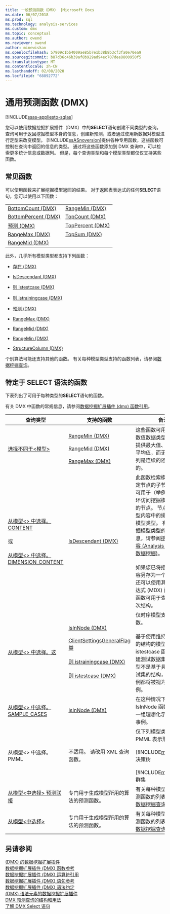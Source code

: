 ```yaml
---
title: 一般预测函数（DMX） |Microsoft Docs
ms.date: 06/07/2018
ms.prod: sql
ms.technology: analysis-services
ms.custom: dmx
ms.topic: conceptual
ms.author: owend
ms.reviewer: owend
author: minewiskan
ms.openlocfilehash: 57909c1bb4009ae85b7e1b38b8b3cf3fa0e70ea9
ms.sourcegitcommit: b87d36c46b39af8b929ad94ec707dee8800950f5
ms.translationtype: MT
ms.contentlocale: zh-CN
ms.lasthandoff: 02/08/2020
ms.locfileid: "68892772"
---
```

# <a name="general-prediction-functions-dmx"></a>通用预测函数 (DMX)
[!INCLUDE[ssas-appliesto-sqlas](../includes/ssas-appliesto-sqlas.md)]

  您可以使用数据挖掘扩展插件（DMX）中的**SELECT**语句创建不同类型的查询。 查询可用于返回挖掘模型本身的信息，创建新预测，或者通过使用新数据对模型进行定型来改变模型。 [!INCLUDE[ssASnoversion](../includes/ssasnoversion-md.md)]提供各种专用函数，这些函数可控制在查询中返回的信息的类型。 通过将这些函数添加到 DMX 查询中，可以检索更多统计信息或数据列。 但是，每个查询类型和每个模型类型都仅仅支持某些函数。  
  
## <a name="common-functions"></a>常见函数  
 可以使用函数来扩展挖掘模型返回的结果。 对于返回表表达式的任何**SELECT**语句，您可以使用以下函数：  
  
|||  
|-|-|  
|[BottomCount &#40;DMX&#41;](../dmx/bottomcount-dmx.md)|[RangeMin &#40;DMX&#41;](../dmx/rangemin-dmx.md)|  
|[BottomPercent &#40;DMX&#41;](../dmx/bottompercent-dmx.md)|[TopCount &#40;DMX&#41;](../dmx/topcount-dmx.md)|  
|[预测 &#40;DMX&#41;](../dmx/predict-dmx.md)|[TopPercent &#40;DMX&#41;](../dmx/toppercent-dmx.md)|  
|[RangeMax &#40;DMX&#41;](../dmx/rangemax-dmx.md)|[TopSum &#40;DMX&#41;](../dmx/topsum-dmx.md)|  
|[RangeMid &#40;DMX&#41;](../dmx/rangemid-dmx.md)||  
  
 此外，几乎所有模型类型都支持下列函数：  
  
-   [存在 &#40;DMX&#41;](../dmx/exists-dmx.md)  
  
-   [IsDescendant &#40;DMX&#41;](../dmx/isdescendant-dmx.md)  
  
-   [则 istestcase &#40;DMX&#41;](../dmx/istestcase-dmx.md)  
  
-   [则 istrainingcase &#40;DMX&#41;](../dmx/istrainingcase-dmx.md)  
  
-   [预测 &#40;DMX&#41;](../dmx/predict-dmx.md)  
  
-   [RangeMax &#40;DMX&#41;](../dmx/rangemax-dmx.md)  
  
-   [RangeMid &#40;DMX&#41;](../dmx/rangemid-dmx.md)  
  
-   [RangeMin &#40;DMX&#41;](../dmx/rangemin-dmx.md)  
  
-   [StructureColumn &#40;DMX&#41;](../dmx/structurecolumn-dmx.md)  
  
 个别算法可能还支持其他的函数。 有关每种模型类型支持的函数列表，请参阅[数据挖掘查询](https://docs.microsoft.com/analysis-services/data-mining/data-mining-queries)。  
  
## <a name="functions-specific-to-select-syntax"></a>特定于 SELECT 语法的函数  
 下表列出了可用于每种类型的**SELECT**语句的函数。  
  
 有关 DMX 中函数的常规信息，请参阅[数据挖掘扩展插件 &#40;dmx&#41; 函数引用](../dmx/data-mining-extensions-dmx-function-reference.md)。  
  
|查询类型|支持的函数|备注|  
|----------------|-------------------------|-------------|  
|[选择不同于\<模型>](../dmx/select-distinct-from-model-dmx.md)|[RangeMin &#40;DMX&#41;](../dmx/rangemin-dmx.md)<br /><br /> [RangeMid &#40;DMX&#41;](../dmx/rangemid-dmx.md)<br /><br /> [RangeMax &#40;DMX&#41;](../dmx/rangemax-dmx.md)|这些函数可用于为包含数值数据类型的任何列提供最大值、最小值和平均值，而无需考虑该列是连续的还是离散化的。|  
|[从模型\<> 中选择。CONTENT](../dmx/select-from-model-content-dmx.md)<br /><br /> 或<br /><br /> [从模型\<> 中选择。DIMENSION_CONTENT](../dmx/select-from-model-dimension-content-dmx.md)|[IsDescendant &#40;DMX&#41;](../dmx/isdescendant-dmx.md)|此函数检索模型中的指定节点的子节点，并且可用于（举例而言）循环访问挖掘模型内容中的节点。 节点在挖掘模型内容中的排列取决于模型类型。 有关每个挖掘模型类型的结构的信息，请参阅[挖掘模型内容 &#40;Analysis Services 数据挖掘&#41;](https://docs.microsoft.com/analysis-services/data-mining/mining-model-content-analysis-services-data-mining)。<br /><br /> 如果您已将挖掘模型内容另存为一个维度，则还可以使用其他多维表达式 (MDX) 函数，这些函数可用于查询属性层次结构。|  
|[从模型\<> 中选择。这](../dmx/select-from-model-cases-dmx.md)|[IsInNode &#40;DMX&#41;](../dmx/isinnode-dmx.md)<br /><br /> [ClientSettingsGeneralFlag 类](../relational-databases/wmi-provider-configuration-classes/clientsettingsgeneralflag-class/clientsettingsgeneralflag-class.md)<br /><br /> [则 istrainingcase &#40;DMX&#41;](../dmx/istrainingcase-dmx.md)<br /><br /> [则 istestcase &#40;DMX&#41;](../dmx/istestcase-dmx.md)|仅时序模型支持 Lag 函数。<br /><br /> 基于使用维持选项创建的结构的模型支持则 istestcase 函数，以创建测试数据集。 如果模型不是基于具有维持测试集的结构，则所有事例都将被视为定型事例。|  
|[从模型\<> 中选择。SAMPLE_CASES](../dmx/select-from-model-sample-cases-dmx.md)|[IsInNode &#40;DMX&#41;](../dmx/isinnode-dmx.md)|在这种情况下，IsInNode 函数返回属于一组理想化示例事例的事例。|  
|从模型\<> 中选择。PMML|不适用。 请改用 XML 查询函数。|仅下列模型类型支持 PMML 表示形式：<br /><br /> [!INCLUDE[msCoName](../includes/msconame-md.md)]决策树<br /><br /> [!INCLUDE[msCoName](../includes/msconame-md.md)]群集|  
|[从模型\<中选择> 预测联接](../dmx/select-from-model-prediction-join-dmx.md)|专门用于生成模型所用的算法的预测函数。|有关每种模型类型的预测函数的列表，请参阅[数据挖掘查询](https://docs.microsoft.com/analysis-services/data-mining/data-mining-queries)。|  
|[从模型\<中选择>](../dmx/select-from-model-dmx.md)|专门用于生成模型所用的算法的预测函数。|有关每种模型类型的预测函数的列表，请参阅[数据挖掘查询](https://docs.microsoft.com/analysis-services/data-mining/data-mining-queries)。|  
  
## <a name="see-also"></a>另请参阅  
 [&#40;DMX&#41; 的数据挖掘扩展插件](../dmx/data-mining-extensions-dmx-reference.md)   
 [数据挖掘扩展插件 &#40;DMX&#41; 函数参考](../dmx/data-mining-extensions-dmx-function-reference.md)   
 [数据挖掘扩展插件 &#40;DMX&#41; 运算符引用](../dmx/data-mining-extensions-dmx-operator-reference.md)   
 [数据挖掘扩展插件 &#40;DMX&#41; 语句参考](../dmx/data-mining-extensions-dmx-statements.md)   
 [数据挖掘扩展插件 &#40;DMX&#41; 语法约定](../dmx/data-mining-extensions-dmx-syntax-conventions.md)   
 [&#40;DMX&#41; 语法元素的数据挖掘扩展插件](../dmx/data-mining-extensions-dmx-syntax-elements.md)   
 [DMX 预测查询的结构和用法](../dmx/structure-and-usage-of-dmx-prediction-queries.md)   
 [了解 DMX Select 语句](../dmx/understanding-the-dmx-select-statement.md)  
  
  
